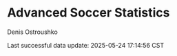 # Advanced Soccer Statistics
Denis Ostroushko

<!-- gfm -->

Last successful data update: 2025-05-24 17:14:56 CST
